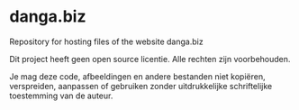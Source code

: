 # danga.biz
Repository for hosting files of the website danga.biz

Dit project heeft geen open source licentie. Alle rechten zijn voorbehouden.

Je mag deze code, afbeeldingen en andere bestanden niet kopiëren, verspreiden, aanpassen of gebruiken zonder uitdrukkelijke schriftelijke toestemming van de auteur.
